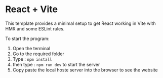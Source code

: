# React + Vite

This template provides a minimal setup to get React working in Vite with HMR and some ESLint rules.


To start the program:
1) Open the terminal
2) Go to the required folder
3) Type : ```npm install```
4) then type : ```npm run dev``` to start the server
5) Copy paste the local hoste server into the browser to see the website

